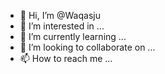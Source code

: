 - 👋 Hi, I’m @Waqasju
- 👀 I’m interested in ...
- 🌱 I’m currently learning ...
- 💞️ I’m looking to collaborate on ...
- 📫 How to reach me ...

<!---
Waqasju/Waqasju is a ✨ special ✨ repository because its `README.md` (this file) appears on your GitHub profile.
You can click the Preview link to take a look at your changes.
--->
